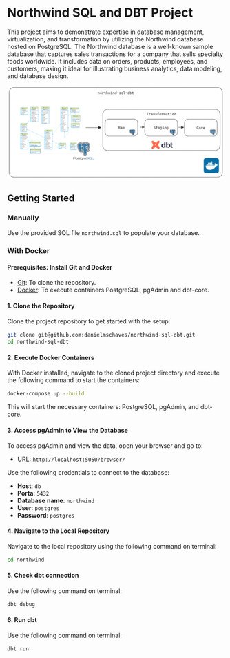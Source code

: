 # Northwind SQL and DBT Project

This project aims to demonstrate expertise in database management, virtualization, and transformation by utilizing the Northwind database hosted on PostgreSQL. The Northwind database is a well-known sample database that captures sales transactions for a company that sells specialty foods worldwide. It includes data on orders, products, employees, and customers, making it ideal for illustrating business analytics, data modeling, and database design.

![Project Overivew](img/project_overview.png)

## Getting Started

### Manually

Use the provided SQL file `northwind.sql` to populate your database.

### With Docker

#### Prerequisites: Install Git and Docker

- [Git](https://git-scm.com/downloads): To clone the repository.
- [Docker](https://www.docker.com/products/docker-desktop): To execute containers PostgreSQL, pgAdmin and dbt-core.

#### 1. Clone the Repository

Clone the project repository to get started with the setup:

```sh
git clone git@github.com:danielmschaves/northwind-sql-dbt.git
cd northwind-sql-dbt
```

#### 2. Execute Docker Containers

With Docker installed, navigate to the cloned project directory and execute the following command to start the containers:

```sh
docker-compose up --build
```

This will start the necessary containers: PostgreSQL, pgAdmin, and dbt-core.

#### 3. Access pgAdmin to View the Database

To access pgAdmin and view the data, open your browser and go to:

- URL: `http://localhost:5050/browser/`

Use the following credentials to connect to the database:

- **Host**: `db`
- **Porta**: `5432`
- **Database name**: `northwind`
- **User**: `postgres`
- **Password**: `postgres`

#### 4. Navigate to the Local Repository

Navigate to the local repository using the following command on terminal:

```sh
cd northwind
```

#### 5. Check dbt connection

Use the following command on terminal:

```sh
dbt debug
```

#### 6. Run dbt

Use the following command on terminal:

```sh
dbt run
```


